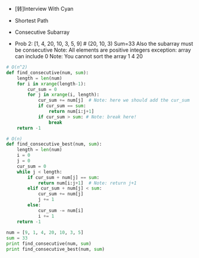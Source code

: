 * [转]Interview With Cyan

* Shortest Path
* Consecutive Subarray
* Prob 2:
[1, 4, 20, 10, 3, 5, 9] # (20, 10, 3) Sum=33 Also the subarray must be consecutive Note: 
All elements are positive integers exception: array can include 0 Note: You cannot sort the array 1 4 20

```python
# O(n^2)
def find_consecutive(num, sum):
    length = len(num)
    for i in xrange(length-1):
        cur_sum = 0
        for j in xrange(i, length):
            cur_sum += num[j]  # Note: here we should add the cur_sum
            if cur_sum == sum:
                return num[i:j+1]
            if cur_sum > sum: # Note: break here!
                break
    return -1

# O(n)
def find_consecutive_best(num, sum):
    length = len(num)
    i = 0
    j = 0
    cur_sum = 0
    while j < length:
        if cur_sum + num[j] == sum:
            return num[i:j+1]  # Note: return j+1
        elif cur_sum + num[j] < sum:
            cur_sum += num[j]
            j += 1
        else:
            cur_sum -= num[i]
            i += 1
    return -1
 
num = [9, 1, 4, 20, 10, 3, 5]
sum = 33
print find_consecutive(num, sum)
print find_consecutive_best(num, sum)

```
